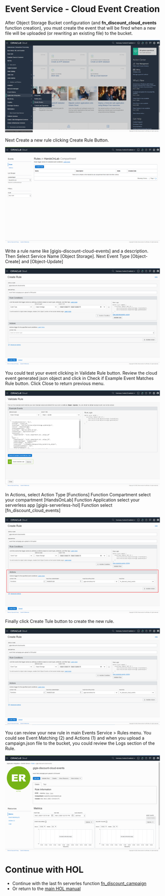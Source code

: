 # Event Service - Cloud Event Creation
After Object Storage Bucket configuration (and **fn_discount_cloud_events** function creation), you must create the event  that will be fired when a new file will be uploaded (or rewriting an existing file) to the bucket.

![](./media/Events-creation01.png)

Next Create a new rule clicking Create Rule Button.

![](./media/Events-creation02.png)

Write a rule name like [gigis-discount-cloud-events] and a description. 
Then Select Service Name [Object Storage]. 
Next Event Type [Object-Create] and [Object-Update]

![](./media/Events-creation03.png)

You could test  your event clicking in Validate Rule button. Review the cloud event generated json object and click in Check if Example Event Matches Rule button. Click Close to return previous menu.

![](./media/Events-creation04.png)

In Actions, select Action Type [Functions]
Function Compartment select your compartment [HandsOnLab]
Function Application select your serverless app [gigis-serverless-hol]
Function select [fn_discount_cloud_events]

![](./media/Events-creation05.png)

Finally click Create Tule button to create the new rule.

![](./media/Events-creation06.png)

You can review your new rule in main Events Service > Rules menu. You could see Event Matching (2) and Actions (1) and when you upload a campaign.json file to the bucket, you could review the Logs section of the Rule.

![](./media/Events-creation07.png)

# Continue with HOL

* Continue with the last fn serverles function [fn_discount_campaign](https://github.com/oraclespainpresales/GigisPizzaHOL/blob/master/fn_pizza_discount_campaign.md)
* Or return to the [main HOL manual](https://github.com/oraclespainpresales/GigisPizzaHOL/blob/master/gigis-serverless-HOL.md)
